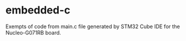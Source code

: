 ﻿# embedded-c

Exempts of code from main.c file generated by STM32 Cube IDE for the Nucleo-G071RB board.
